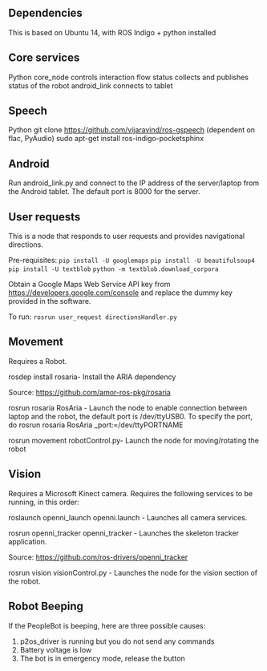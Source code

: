 Dependencies
-------------

This is based on Ubuntu 14, with ROS Indigo + python installed


Core services
--------------
Python
core_node controls interaction flow
status collects and publishes status of the robot
android_link connects to tablet


Speech
-------
Python
git clone https://github.com/vijaravind/ros-gspeech (dependent on flac, PyAudio)
sudo apt-get install ros-indigo-pocketsphinx


Android
--------
Run android_link.py and connect to the IP address of the server/laptop from the Android tablet.
The default port is 8000 for the server.

User requests
--------------
This is a node that responds to user requests and provides navigational directions.

Pre-requisites:
`pip install -U googlemaps`
`pip install -U beautifulsoup4`
`pip install -U textblob`
`python -m textblob.download_corpora`

Obtain a Google Maps Web Service API key from https://developers.google.com/console and replace the dummy key provided in the software.

To run:
`rosrun user_request directionsHandler.py`

Movement
---------
Requires a Robot.

rosdep install rosaria-
Install the ARIA dependency

Source:
https://github.com/amor-ros-pkg/rosaria

rosrun rosaria RosAria -
Launch the node to enable connection between laptop and the robot, the default port is /dev/ttyUSB0. To specify the port, do rosrun rosaria RosAria _port:=/dev/ttyPORTNAME 

rosrun movement robotControl.py-
Launch the node for moving/rotating the robot

Vision
-------
Requires a Microsoft Kinect camera. Requires the following services to be running, in this order:

roslaunch openni_launch openni.launch - 
Launches all camera services.

rosrun openni_tracker openni_tracker - 
Launches the skeleton tracker application.

Source:
https://github.com/ros-drivers/openni_tracker

rosrun vision visionControl.py - 
Launches the node for the vision section of the robot.

Robot Beeping 
-------
If the PeopleBot is beeping, here are three possible causes:
1. p2os_driver is running but you do not send any commands
2. Battery voltage is low
3. The bot is in emergency mode, release the button
